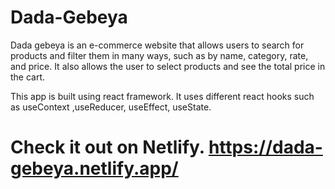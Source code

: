 # Dada-Gebeya
Dada gebeya is an e-commerce website that allows users to search for products and filter them in many ways, such as by name, category, rate, and price.
It also allows the user to select products and see the total price in the cart.

This app is built using react framework. It uses different react hooks such as useContext ,useReducer, useEffect, useState.
# Check it out on Netlify. https://dada-gebeya.netlify.app/
